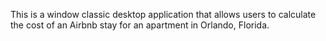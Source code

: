 This is a window classic desktop application that allows users to calculate the cost of an Airbnb stay for an apartment in Orlando, Florida.
